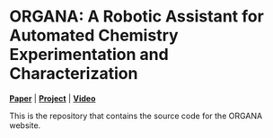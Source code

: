 # ORGANA: A Robotic Assistant for Automated Chemistry Experimentation and Characterization

[**Paper**](https://ac-rad.github.io/organa/) | [**Project**](https://ac-rad.github.io/organa/) | [**Video**](https://www.youtube.com/watch?v=fpe1_2FeMnE)

This is the repository that contains the source code for the ORGANA website.


